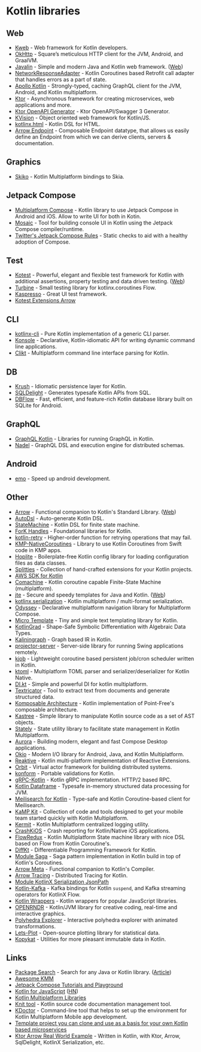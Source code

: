 # Kotlin libraries

## Web

- [Kweb](https://github.com/kwebio/kweb-core) - Web framework for Kotlin developers.
- [OkHttp](https://github.com/square/okhttp) - Square’s meticulous HTTP client for the JVM, Android, and GraalVM.
- [Javalin](https://github.com/tipsy/javalin) - Simple and modern Java and Kotlin web framework. ([Web](https://javalin.io/))
- [NetworkResponseAdapter](https://github.com/haroldadmin/NetworkResponseAdapter) - Kotlin Coroutines based Retrofit call adapter that handles errors as a part of state.
- [Apollo Kotlin](https://github.com/apollographql/apollo-kotlin) - Strongly-typed, caching GraphQL client for the JVM, Android, and Kotlin multiplatform.
- [Ktor](https://github.com/ktorio/ktor) - Asynchronous framework for creating microservices, web applications and more.
- [Ktor OpenAPI Generator](https://github.com/papsign/Ktor-OpenAPI-Generator) - Ktor OpenAPI/Swagger 3 Generator.
- [KVision](https://github.com/rjaros/kvision) - Object oriented web framework for Kotlin/JS.
- [kotlinx.html](https://github.com/Kotlin/kotlinx.html) - Kotlin DSL for HTML.
- [Arrow Endpoint](https://github.com/arrow-kt/arrow-endpoint) - Composable Endpoint datatype, that allows us easily define an Endpoint from which we can derive clients, servers & documentation.

## Graphics

- [Skiko](https://github.com/JetBrains/skiko) - Kotlin Multiplatform bindings to Skia.

## Jetpack Compose

- [Multiplatform Compose](https://github.com/cl3m/multiplatform-compose) - Kotlin library to use Jetpack Compose in Android and iOS. Allow to write UI for both in Kotin.
- [Mosaic](https://github.com/JakeWharton/mosaic) - Tool for building console UI in Kotlin using the Jetpack Compose compiler/runtime.
- [Twitter's Jetpack Compose Rules](https://github.com/twitter/compose-rules) - Static checks to aid with a healthy adoption of Compose.

## Test

- [Kotest](https://github.com/kotest/kotest) - Powerful, elegant and flexible test framework for Kotlin with additional assertions, property testing and data driven testing. ([Web](https://kotest.io/))
- [Turbine](https://github.com/cashapp/turbine) - Small testing library for kotlinx.coroutines Flow.
- [Kaspresso](https://github.com/KasperskyLab/Kaspresso) - Great UI test framework.
- [Kotest Extensions Arrow](https://github.com/kotest/kotest-extensions-arrow)

## CLI

- [kotlinx-cli](https://github.com/Kotlin/kotlinx-cli) - Pure Kotlin implementation of a generic CLI parser.
- [Konsole](https://github.com/varabyte/konsole) - Declarative, Kotlin-idiomatic API for writing dynamic command line applications.
- [Clikt](https://github.com/ajalt/clikt) - Multiplatform command line interface parsing for Kotlin.

## DB

- [Krush](https://github.com/TouK/krush) - Idiomatic persistence layer for Kotlin.
- [SQLDelight](https://github.com/cashapp/sqldelight) - Generates typesafe Kotlin APIs from SQL.
- [DBFlow](https://github.com/agrosner/DBFlow) - Fast, efficient, and feature-rich Kotlin database library built on SQLite for Android.

## GraphQL

- [GraphQL Kotlin](https://github.com/ExpediaGroup/graphql-kotlin) - Libraries for running GraphQL in Kotlin.
- [Nadel](https://github.com/atlassian-labs/nadel) - GraphQL DSL and execution engine for distributed schemas.

## Android

- [emo](https://github.com/cgspine/emo) - Speed up android development.

## Other

- [Arrow](https://github.com/arrow-kt/arrow) - Functional companion to Kotlin's Standard Library. ([Web](https://arrow-kt.io/))
- [AutoDsl](https://github.com/juanchosaravia/autodsl) - Auto-generate Kotlin DSL.
- [StateMachine](https://github.com/Tinder/StateMachine) - Kotlin DSL for finite state machine.
- [ForK Handles](https://github.com/fork-handles/forkhandles) - Foundational libraries for Kotlin.
- [kotlin-retry](https://github.com/michaelbull/kotlin-retry) - Higher-order function for retrying operations that may fail.
- [KMP-NativeCoroutines](https://github.com/rickclephas/KMP-NativeCoroutines) - Library to use Kotlin Coroutines from Swift code in KMP apps.
- [Hoplite](https://github.com/sksamuel/hoplite) - Boilerplate-free Kotlin config library for loading configuration files as data classes.
- [Splitties](https://github.com/LouisCAD/Splitties) - Collection of hand-crafted extensions for your Kotlin projects.
- [AWS SDK for Kotlin](https://github.com/awslabs/aws-sdk-kotlin)
- [Comachine](https://github.com/beworker/comachine) - Kotlin coroutine capable Finite-State Machine (multiplatform).
- [jte](https://github.com/casid/jte) - Secure and speedy templates for Java and Kotlin. ([Web](https://jte.gg/))
- [kotlinx.serialization](https://github.com/Kotlin/kotlinx.serialization) - Kotlin multiplatform / multi-format serialization.
- [Odyssey](https://github.com/AlexGladkov/Odyssey) - Declarative multiplatform navigation library for Multiplatform Compose.
- [Micro Template](https://github.com/polarene/micro-template) - Tiny and simple text templating library for Kotlin.
- [KotlinGrad](https://github.com/breandan/kotlingrad) - Shape-Safe Symbolic Differentiation with Algebraic Data Types.
- [Kaliningraph](https://github.com/breandan/kaliningraph) - Graph based IR in Kotlin.
- [projector-server](https://github.com/JetBrains/projector-server) - Server-side library for running Swing applications remotely.
- [kjob](https://github.com/justwrote/kjob) - Lightweight coroutine based persistent job/cron scheduler written in Kotlin.
- [ktoml](https://github.com/akuleshov7/ktoml) - Multiplatform TOML parser and serializer/deserializer for Kotlin Native.
- [DI.kt](https://github.com/sergeshustoff/dikt) - Simple and powerful DI for kotlin multiplatform.
- [Textricator](https://github.com/measuresforjustice/textricator) - Tool to extract text from documents and generate structured data.
- [Komposable Architecture](https://github.com/toggl/komposable-architecture) - Kotlin implementation of Point-Free's composable architecture.
- [Kastree](https://github.com/cretz/kastree) - Simple library to manipulate Kotlin source code as a set of AST objects.
- [Stately](https://github.com/touchlab/Stately) - State utility library to facilitate state management in Kotlin Multiplatform.
- [Aurora](https://github.com/kirill-grouchnikov/aurora) - Building modern, elegant and fast Compose Desktop applications.
- [Okio](https://github.com/square/okio) - Modern I/O library for Android, Java, and Kotlin Multiplatform.
- [Reaktive](https://github.com/badoo/Reaktive) - Kotlin multi-platform implementation of Reactive Extensions.
- [Orbit](https://github.com/orbit/orbit) - Virtual actor framework for building distributed systems.
- [konform](https://github.com/konform-kt/konform) - Portable validations for Kotlin.
- [gRPC-Kotlin](https://github.com/grpc/grpc-kotlin) - Kotlin gRPC implementation. HTTP/2 based RPC.
- [Kotlin Dataframe](https://github.com/Kotlin/dataframe) - Typesafe in-memory structured data processing for JVM.
- [Meilisearch for Kotlin](https://github.com/auguwu/meilisearch-kt) - Type-safe and Kotlin Coroutine-based client for Meilisearch.
- [KaMP Kit](https://github.com/touchlab/KaMPKit) - Collection of code and tools designed to get your mobile team started quickly with Kotlin Multiplatform.
- [Kermit](https://github.com/touchlab/Kermit) - Kotlin Multiplatform centralized logging utility.
- [CrashKiOS](https://github.com/touchlab/CrashKiOS) - Crash reporting for Kotlin/Native iOS applications.
- [FlowRedux](https://github.com/freeletics/FlowRedux) - Kotlin Multiplatform State machine library with nice DSL based on Flow from Kotlin Coroutine's.
- [DiffKt](https://github.com/facebookresearch/diffkt) - Differentiable Programming Framework for Kotlin.
- [Module Saga](https://github.com/nomisRev/Saga) - Saga pattern implementation in Kotlin build in top of Kotlin's Coroutines.
- [Arrow Meta](https://github.com/arrow-kt/arrow-meta) - Functional companion to Kotlin's Compiler.
- [Arrow Tracing](https://github.com/arrow-kt/arrow-tracing) - Distributed Tracing for Kotlin.
- [Module KotlinX Serialization JsonPath](https://github.com/nomisRev/kotlinx-serialization-jsonpath)
- [Kotlin-Kafka](https://github.com/nomisRev/kotlin-kafka) - Kafka bindings for Kotlin `suspend`, and Kafka streaming operators for KotlinX Flow.
- [Kotlin Wrappers](https://github.com/JetBrains/kotlin-wrappers) - Kotlin wrappers for popular JavaScript libraries.
- [OPENRNDR](https://github.com/openrndr/openrndr) - Kotlin/JVM library for creative coding, real-time and interactive graphics.
- [Polyhedra Explorer](https://github.com/elizarov/PolyhedraExplorer) - Interactive polyhedra explorer with animated transformations.
- [Lets-Plot](https://github.com/JetBrains/lets-plot) - Open-source plotting library for statistical data.
- [Kopykat](https://github.com/kopykat-kt/kopykat) - Utilities for more pleasant immutable data in Kotlin.

## Links

- [Package Search](https://package-search.jetbrains.com/) - Search for any Java or Kotlin library. ([Article](https://blog.jetbrains.com/idea/2020/04/package-search-on-the-web))
- [Awesome KMM](https://github.com/terrakok/kmm-awesome)
- [Jetpack Compose Tutorials and Playground](https://github.com/SmartToolFactory/Jetpack-Compose-Tutorials)
- [Kotlin for JavaScript](https://kotlinlang.org/docs/js-overview.html) ([HN](https://news.ycombinator.com/item?id=30817065))
- [Kotlin Multiplatform Libraries](https://github.com/AAkira/Kotlin-Multiplatform-Libraries)
- [Knit tool](https://github.com/Kotlin/kotlinx-knit) - Kotlin source code documentation management tool.
- [KDoctor](https://github.com/Kotlin/kdoctor) - Command-line tool that helps to set up the environment for Kotlin Multiplatform Mobile app development.
- [Template project you can clone and use as a basis for your own Kotlin based microservices](https://github.com/sksamuel/samstack)
- [Ktor Arrow Real World Example](https://github.com/nomisRev/ktor-arrow-example) - Written in Kotlin, with Ktor, Arrow, SqlDelight, KotlinX Serialization, etc.
